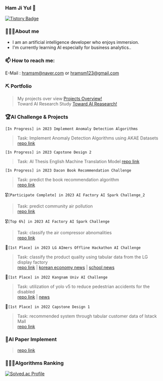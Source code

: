 ### Ham Ji Yul 👋
[![Tistory Badge](https://img.shields.io/badge/Tech%20Blog-555263?style=flat&logoColor=white)]("[https://cocoon1787.tistory.com](https://acidic-silence-606.notion.site/4213c3e3c58a4c4cbb60d2f2753e0321)/)
<!--
**YUL-git/YUL-git** is a ✨ _special_ ✨ repository because its `README.md` (this file) appears on your GitHub profile.

Here are some ideas to get you started:

- 🔭 I’m currently working on ...
- 🌱 I’m currently learning ...
- 👯 I’m looking to collaborate on ...
- 🤔 I’m looking for help with ...
- 💬 Ask me about ...
- 📫 How to reach me: ...
- 😄 Pronouns: ...
- ⚡ Fun fact: ...
-->
### 💁🏻‍♂️About me
* I am an artificial intelligence developer who enjoys immersion.
* I'm currently learning AI especially for business analytics..

### 📫 How to reach me:
E-Mail : hramsm@naver.com or hramsm123@gmail.com

### ⛏️ Portfolio
> My projects over view [Projects Overview!](https://machine-learning-research.notion.site/ML-DL-Engineer-18d10d06532d4421bd26811afb348407)  
> Toward AI Research Study [Toward AI Reasearch!](https://machine-learning-research.notion.site/4213c3e3c58a4c4cbb60d2f2753e0321)

### 🏆AI Challenge & Projects  
`[In Progress] in 2023 Implement Anomaly Detection Algorithms`
>Task: Implement Anomaly Detection Algorithms using AKAE Datasets
>[repo link]()  

`[In Progress] in 2023 Capstone Design 2`
>Task: AI Thesis English Machine Translation Model
>[repo link]() 
  
`[In Progress] in 2023 Dacon Book Recommendation Challenge`  
>Task: predict the book recommendation algorithm  
>[repo link]()  
  
🎖️`[Participate Complete] in 2023 AI Factory AI Spark Challenge_2`
>Task: predict community air pollution  
>[repo link](https://github.com/YUL-git/2023_AI_Spark_Air_Pollution_Prediction) 
  
🎖️`[Top 6%] in 2023 AI Factory AI Spark Challenge`  
>Task: classify the air compressor abnomalities  
>[repo link](https://github.com/YUL-git/2023_AI_Factory_Outlier_Detection_Air_Compressor_faults_Top_6_Solution)  
  
🥇`[1st Place] in 2023 LG AImers Offline Hackathon AI Challenge`  
>Task: classify the product quality using tabular data from the LG display factory  
>[repo link](https://github.com/YUL-git/2023-LG-DISPLAY-Quality-Classification-1st-place-Solution) | [korean economy news](https://www.hankyung.com/it/article/202304071562g) | [school news](https://web.kangnam.ac.kr/menu/board/info/91e87af8a39d7468a705e907abd020d5.do?encMenuSeq=f27334797be7f56644db09015634bf5b&encMenuBoardSeq=4f29b32e9c7ad0830c87df51e8e3ffdc)

🥇`[1st Place] in 2022 Kangnam Univ AI Challenge`  
>Task: utilization of yolo v5 to reduce pedestrian accidents for the disabled  
>[repo link](https://github.com/YUL-git/2022_probono_object_detection_by_yolov5_1st_place_solution) | [news](https://ace.kangnam.ac.kr/menu/board/info/f3a3bfbbc5715e4180657f71177d8bcf.do?scrtWrtiYn=false&encMenuSeq=5a1dc776d71dae825ed365be75187a1e&encMenuBoardSeq=d5e08d8b9aee4051aecbcd81986670b8)

🥇`[1st Place] in 2022 Capstone Design 1`
>Task: recommended system through tabular customer data of Istack Mall  
>[repo link](https://github.com/YUL-git/Python-Recommandation)
  
### 📄AI Paper Implement
>[repo link](https://github.com/YUL-git/AI-Paper-Code-Implement/blob/main/README.md)
  
### 👨🏻‍💻Algorithms Ranking  
[![Solved.ac Profile](http://mazassumnida.wtf/api/v2/generate_badge?boj=hramsm)](https://solved.ac/hramsm/)
